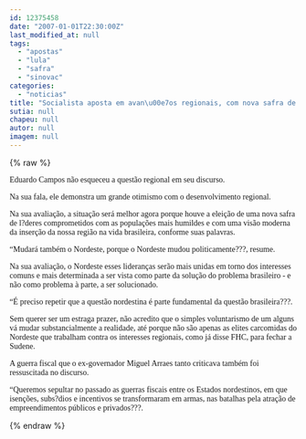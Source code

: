 ```yaml
---
id: 12375458
date: "2007-01-01T22:30:00Z"
last_modified_at: null
tags:
  - "apostas"
  - "lula"
  - "safra"
  - "sinovac"
categories:
  - "noticias"
title: "Socialista aposta em avan\u00e7os regionais, com nova safra de governantes, sem cobrar promessas de Lula para NE"
sutia: null
chapeu: null
autor: null
imagem: null
---
```

{% raw %}
<p><P><FONT face=Verdana>Eduardo Campos não esqueceu a questão regional em seu discurso.</FONT></P></p>
<p><P><FONT face=Verdana>Na sua fala, ele demonstra um grande otimismo com o desenvolvimento regional.</FONT></P></p>
<p><P><FONT face=Verdana>Na sua avaliação, a situação será melhor agora porque houve a eleição de uma nova safra de l?deres comprometidos com as populações mais humildes e com uma visão moderna da inserção da nossa região na vida brasileira, conforme suas palavras.</FONT></P></p>
<p><P><FONT face=Verdana>“Mudará também o Nordeste, porque o Nordeste mudou politicamente???, resume.</FONT></P></p>
<p><P><FONT face=Verdana>Na sua avaliação, o Nordeste esses lideranças serão mais unidas em torno dos interesses comuns e mais determinada a ser vista como parte da solução do problema brasileiro - e não como problema à parte, a ser solucionado. </FONT></P></p>
<p><P><FONT face=Verdana>“É preciso repetir que a questão nordestina é parte fundamental da questão brasileira???.</FONT></P></p>
<p><P><FONT face=Verdana>Sem querer ser um estraga prazer, não acredito que o simples voluntarismo de um alguns vá mudar substancialmente a realidade, até porque não são apenas as elites carcomidas do Nordeste que trabalham contra os interesses regionais, como já disse FHC, para fechar a Sudene.</FONT></P></p>
<p><P><FONT face=Verdana>A guerra fiscal que o ex-governador Miguel Arraes tanto criticava também foi ressuscitada no discurso.</FONT></P></p>
<p><P><FONT face=Verdana>“Queremos sepultar no passado as guerras fiscais entre os Estados nordestinos, em que isenções, subs?dios e incentivos se transformaram em armas, nas batalhas pela atração de empreendimentos públicos e privados???.</FONT> </P> </p>
{% endraw %}